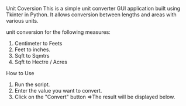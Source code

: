 Unit Coversion
This is a simple unit converter GUI application built using Tkinter in Python. It allows conversion between lengths and areas with various units.

unit conversion for the following measures:
1. Centimeter to Feets
2. Feet to inches.
3. Sqft to Sqmtrs
4. Sqft to Hectre / Acres

How to Use
1. Run the script.
2. Enter the value you want to convert.
3. Click on the "Convert" button =>The result will be displayed below.

